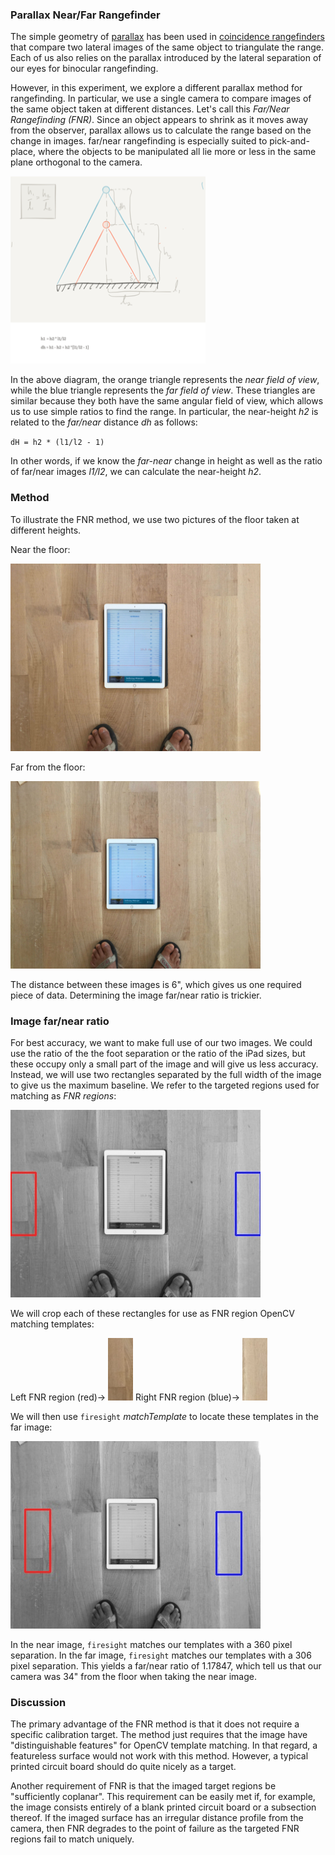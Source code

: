 ### Parallax Near/Far Rangefinder
The simple geometry of [parallax](https://en.wikipedia.org/wiki/Parallax) has been used
in [coincidence rangefinders](https://en.wikipedia.org/wiki/Coincidence_rangefinder) that
compare two lateral images of the same object to triangulate the range. 
Each of us also relies on the parallax introduced by the lateral separation of our eyes for binocular rangefinding.

However, in this experiment, we explore a different parallax method for rangefinding.
In particular, we use a single camera to compare images of the same object taken at different
distances. Let's call this _Far/Near Rangefinding (FNR)_. Since an object appears to shrink as it moves
away from the observer, parallax allows us to calculate the range based on the change in images.
far/near rangefinding is especially suited to pick-and-place, where the objects to be manipulated
all lie more or less in the same plane orthogonal to the camera.

<a href="https://github.com/firepick1/fpd-vision/blob/master/XP009-Parallax-Range/img/parallax.png">
    <img src="https://github.com/firepick1/fpd-vision/blob/master/XP009-Parallax-Range/img/parallax.png" height=300px></a>

In the above diagram, the orange triangle represents the _near field of view_, while the blue triangle represents
the _far field of view_. These triangles are similar because they both have the same angular field of view,
which allows us to use simple ratios to find the range. In particular, the near-height *h2* is related
to the _far/near_ distance *dh* as follows:

`dH = h2 * (l1/l2 - 1)`

In other words, if we know the _far-near_ change in height as well as the ratio of far/near images *l1/l2*, we
can calculate the near-height *h2*.

### Method
To illustrate the FNR method, we use two pictures of the floor taken at different
heights.

Near the floor:

![](https://github.com/firepick1/fpd-vision/blob/master/XP009-Parallax-Range/img/FloorNear.jpg)

Far from the floor:

![](https://github.com/firepick1/fpd-vision/blob/master/XP009-Parallax-Range/img/FloorFar.jpg)

The distance between these images is 6", which gives us one required piece of data.
Determining the image far/near ratio is trickier.

### Image far/near ratio
For best accuracy, we want to make full use of our two images. We could use the ratio of the 
the foot separation or the ratio of the iPad sizes, but these occupy only a small part of the
image and will give us less accuracy. Instead, we will use two rectangles separated by the
full width of the image to give us the maximum baseline. We refer to the targeted regions used for matching
as _FNR regions_:

![](https://github.com/firepick1/fpd-vision/blob/master/XP009-Parallax-Range/img/matchnear.jpg)

We will crop each of these rectangles for use as FNR region OpenCV matching templates:

Left FNR region (red)-> ![](https://github.com/firepick1/fpd-vision/blob/master/XP009-Parallax-Range/img/l-tmplt.jpg)
Right FNR region (blue)-> ![](https://github.com/firepick1/fpd-vision/blob/master/XP009-Parallax-Range/img/r-tmplt.jpg)

We will then use `firesight` _matchTemplate_ to locate these templates in the far image:

![](https://github.com/firepick1/fpd-vision/blob/master/XP009-Parallax-Range/img/matchfar.jpg)

In the near image, `firesight` matches our templates with a 360 pixel separation.
In the far image, `firesight` matches our templates with a 306 pixel separation.
This yields a far/near ratio of 1.17847, which tell us that our camera was 34" from the floor
when taking the near image.

### Discussion
The primary advantage of the FNR method is that it does not require
a specific calibration target. The method just requires that the image have "distinguishable
features" for OpenCV template matching. In that regard, a featureless surface would not
work with this method. However, a typical printed circuit board should do quite nicely as a target.

Another requirement of FNR is that the imaged target regions be "sufficiently coplanar".
This requirement can be easily met if, for example, the image consists entirely of a blank printed circuit board or
a subsection thereof. If the imaged surface has an irregular distance profile from the camera, then FNR
degrades to the point of failure as the targeted FNR regions fail to match uniquely.

